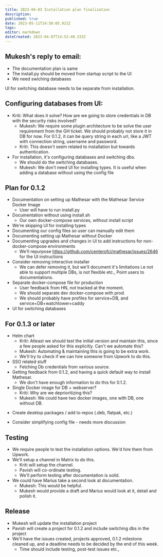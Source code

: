 ```yaml
---
title: 2023-04-03 Installation plan finalization
description: 
published: true
date: 2023-05-11T14:50:05.921Z
tags: 
editor: markdown
dateCreated: 2023-04-07T14:52:40.333Z
---
```


## Mukesh's reply to email:
* The documentation plan is same
* The install.py should be moved from startup script to the UI
* We need swiching databases

UI for switching database needs to be separate from installation.

## Configuring databases from UI:
* Kriti: What does it solve? How are we going to store credentials in DB with the security risks involved?
  - Mukesh: We require some plugin architecture to be solve the user requirement from the GH ticket. We should probably not store it in DB for now. For 0.1.2, it can be query string in each url, like a JWT with connection string, username and password.
  - Kriti: This doesn't seem related to installation but towards authentication.
* For installation, it's configuring databases and switching dbs.
  - We should do the switching databases.
  - Mukesh: We don't need UI for installing types. It is useful when adding a database without using the config file

## Plan for 0.1.2
* Documentation on setting up Mathesar with the Mathesar Service Docker Image
  - User will have to run install.py
* Documentation without using install.sh
  - Our own docker-compose services, without install script
* We're skipping UI for installing types
* Documenting our config files so user can manually edit them
* Documenting setting up Mathesar without Docker
* Documenting upgrades and changes in UI to add instructions for non-docker-compose environments
    - We'll repurpose https://github.com/centerofci/mathesar/issues/2646 for the UI instructions
* Consider removing interactive installer
  * We can defer removing it, but we'll document it's limitations i.e not able to support multiple DBs, is not flexible etc., Point users to documentations.
* Separate docker-compose file for production
  * User feedback from HN, not tracked at the moment.
  * We should separate dev docker-compose with prod.
  * We should probably have profiles for service+DB, and service+DB+watchtower+caddy
* UI for switching databases

## For 0.1.3 or later
* Helm chart
  * Kriti: Atleast we should test the initial version and maintain this, since a few people asked for this explicitly. Can't we automate this?
  * Mukesh: Automating & maintaining this is going to be extra work.
  * We'll try to check if we can hire someone from Upwork to do this.
* SSO related stuff
    - Fetching Db credentials from various source.
* Getting feedback from 0.1.2, and having a quick default way to install Mathesar.
  * We don't have enough information to do this for 0.1.2.
* Single Docker image for DB + webserver?
  * Kriti: Why are we deprioritizing this?
  * Mukesh: We could have two docker images, one with DB, one without DB.
- Create desktop packages / add to repos (.deb, flatpak, etc.)
* Consider simplifying config file - needs more discussion

## Testing
* We require people to test the installation options. We'd hire them from Upwork.
* We'll setup a channel in Matrix to do this.
  * Kriti will setup the channel.
  * Pavish will co-ordinate testing.
  * We'll perform testing after documentation is solid.
* We could have Marius take a second look at documentation.
  * Mukesh: This would be helpful.
  * Mukesh would provide a draft and Marius would look at it, detail and polish it.

## Release
* Mukesh will update the installation project
* Pavish will create a project for 0.1.2 and include switching dbs in the project
* We'll have the issues created, projects approved, 0.1.2 milestone cleaned up, and a deadline needs to be decided by the end of this week.
  * Time should include testing, post-test issues etc.,
